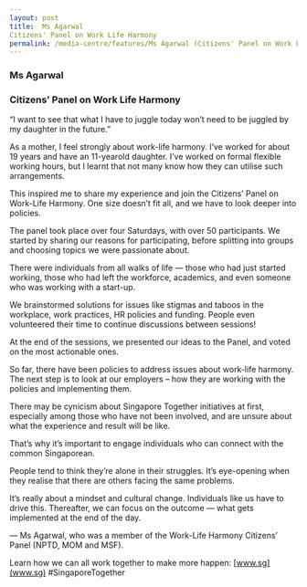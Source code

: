 ```yaml
---
layout: post
title:  Ms Agarwal
Citizens' Panel on Work Life Harmony
permalink: /media-centre/features/Ms Agarwal (Citizens' Panel on Work Life Harmony)
---
```

### Ms Agarwal  
### Citizens’ Panel on Work Life Harmony 

“I want to see that what I have to juggle today won’t need to be juggled by my daughter in the future.” 
 
As a mother, I feel strongly about work-life harmony. I’ve worked for about 19 years and have an 11-yearold daughter. I’ve worked on formal flexible working hours, but I learnt that not many know how they can utilise such arrangements. 
 
This inspired me to share my experience and join the Citizens’ Panel on Work-Life Harmony. One size doesn’t fit all, and we have to look deeper into policies. 
 
The panel took place over four Saturdays, with over 50 participants. We started by sharing our reasons for participating, before splitting into groups and choosing topics we were passionate about. 
 
There were individuals from all walks of life –– those who had just started working, those who had left the workforce, academics, and even someone who was working with a start-up. 

We brainstormed solutions for issues like stigmas and taboos in the workplace, work practices, HR policies and funding. People even volunteered their time to continue discussions between sessions! 
 
At the end of the sessions, we presented our ideas to the Panel, and voted on the most actionable ones.   
 
So far, there have been policies to address issues about work-life harmony. The next step is to look at our employers – how they are working with the policies and implementing them. 
 
There may be cynicism about Singapore Together initiatives at first, especially among those who have not been involved, and are unsure about what the experience and result will be like. 
 
That’s why it’s important to engage individuals who can connect with the common Singaporean. 
 
People tend to think they’re alone in their struggles. It’s eye-opening when they realise that there are others facing the same problems. 
 
It’s really about a mindset and cultural change. Individuals like us have to drive this. Thereafter, we can focus on the outcome –– what gets implemented at the end of the day. 

–– Ms Agarwal, who was a member of the Work-Life Harmony Citizens’ Panel (NPTD, MOM and MSF).

Learn how we can all work together to make more happen: [www.sg](www.sg) #SingaporeTogether
